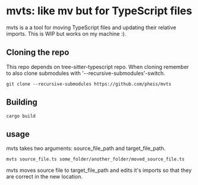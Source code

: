 # mvts: like mv but for TypeScript files

mvts is a a tool for moving TypeScript files and updating their relative imports. This is WIP but works on my machine :).


## Cloning the repo
This repo depends on tree-sitter-typescript repo. When cloning remember to also clone submodules with '--recursive-submodules'-switch.

`git clone --recursive-submodules https://github.com/pheis/mvts`

## Building

`cargo build`

## usage

mvts takes two arguments: source_file_path and target_file_path.

`mvts source_file.ts some_folder/another_folder/moved_source_file.ts`

mvts moves source file to target_file_path and edits it's imports so that they are correct in the new location.
